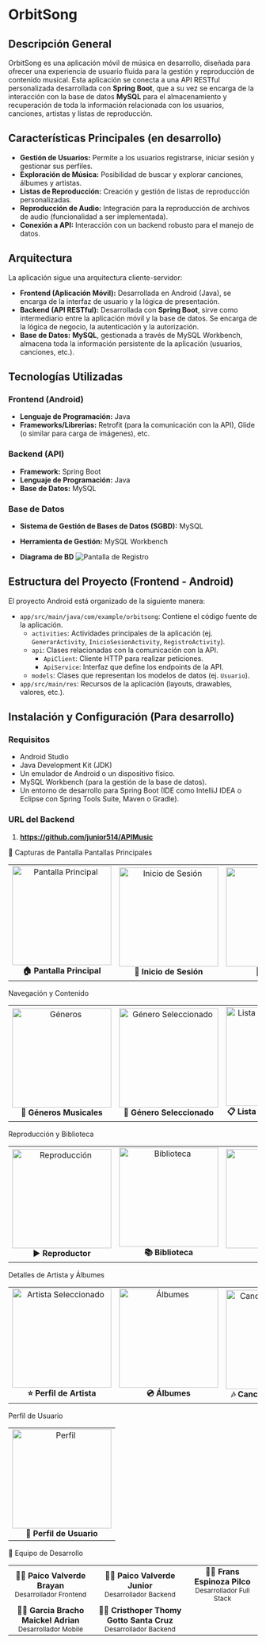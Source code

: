 # OrbitSong

## Descripción General

OrbitSong es una aplicación móvil de música en desarrollo, diseñada para ofrecer una experiencia de usuario fluida para la gestión y reproducción de contenido musical. Esta aplicación se conecta a una API RESTful personalizada desarrollada con **Spring Boot**, que a su vez se encarga de la interacción con la base de datos **MySQL** para el almacenamiento y recuperación de toda la información relacionada con los usuarios, canciones, artistas y listas de reproducción.

## Características Principales (en desarrollo)

* **Gestión de Usuarios:** Permite a los usuarios registrarse, iniciar sesión y gestionar sus perfiles.
* **Exploración de Música:** Posibilidad de buscar y explorar canciones, álbumes y artistas.
* **Listas de Reproducción:** Creación y gestión de listas de reproducción personalizadas.
* **Reproducción de Audio:** Integración para la reproducción de archivos de audio (funcionalidad a ser implementada).
* **Conexión a API:** Interacción con un backend robusto para el manejo de datos.

## Arquitectura

La aplicación sigue una arquitectura cliente-servidor:

* **Frontend (Aplicación Móvil):** Desarrollada en Android (Java), se encarga de la interfaz de usuario y la lógica de presentación.
* **Backend (API RESTful):** Desarrollada con **Spring Boot**, sirve como intermediario entre la aplicación móvil y la base de datos. Se encarga de la lógica de negocio, la autenticación y la autorización.
* **Base de Datos:** **MySQL**, gestionada a través de MySQL Workbench, almacena toda la información persistente de la aplicación (usuarios, canciones, etc.).

## Tecnologías Utilizadas

### Frontend (Android)
* **Lenguaje de Programación:** Java
* **Frameworks/Librerías:** Retrofit (para la comunicación con la API), Glide (o similar para carga de imágenes), etc.

### Backend (API)
* **Framework:** Spring Boot
* **Lenguaje de Programación:** Java
* **Base de Datos:** MySQL

### Base de Datos
* **Sistema de Gestión de Bases de Datos (SGBD):** MySQL
* **Herramienta de Gestión:** MySQL Workbench

* **Diagrama de BD**
    ![Pantalla de Registro](https://i.postimg.cc/NMYRYd6g/bd.jpg)

## Estructura del Proyecto (Frontend - Android)

El proyecto Android está organizado de la siguiente manera:

* `app/src/main/java/com/example/orbitsong`: Contiene el código fuente de la aplicación.
    * `activities`: Actividades principales de la aplicación (ej. `GenerarActivity`, `InicioSesionActivity`, `RegistroActivity`).
    * `api`: Clases relacionadas con la comunicación con la API.
        * `ApiClient`: Cliente HTTP para realizar peticiones.
        * `ApiService`: Interfaz que define los endpoints de la API.
    * `models`: Clases que representan los modelos de datos (ej. `Usuario`).
* `app/src/main/res`: Recursos de la aplicación (layouts, drawables, valores, etc.).

## Instalación y Configuración (Para desarrollo)

### Requisitos
* Android Studio
* Java Development Kit (JDK)
* Un emulador de Android o un dispositivo físico.
* MySQL Workbench (para la gestión de la base de datos).
* Un entorno de desarrollo para Spring Boot (IDE como IntelliJ IDEA o Eclipse con Spring Tools Suite, Maven o Gradle).

### URL del Backend
1.  **https://github.com/junior514/APIMusic**

📸 Capturas de Pantalla
Pantallas Principales
<div align="center">
  <table>
    <tr>
      <td align="center">
        <img src="https://i.postimg.cc/cCkx9Jxp/Inicio.png" width="200px" alt="Pantalla Principal"/>
        <br><b>🏠 Pantalla Principal</b>
      </td>
      <td align="center">
        <img src="https://i.postimg.cc/fyRWfdN7/Iniciar-Sesion.png" width="200px" alt="Inicio de Sesión"/>
        <br><b>🔐 Inicio de Sesión</b>
      </td>
      <td align="center">
        <img src="https://i.postimg.cc/66Mp5MrM/Registro.png" width="200px" alt="Registro"/>
        <br><b>📝 Registro</b>
      </td>
    </tr>
  </table>
</div>
Navegación y Contenido
<div align="center">
  <table>
    <tr>
      <td align="center">
        <img src="https://i.postimg.cc/Y0d9533y/Artboard-4.png" width="200px" alt="Géneros"/>
        <br><b>🎵 Géneros Musicales</b>
      </td>
      <td align="center">
        <img src="https://i.postimg.cc/hPGh9k4F/Artboard-5.png" width="200px" alt="Género Seleccionado"/>
        <br><b>🎯 Género Seleccionado</b>
      </td>
      <td align="center">
        <img src="https://i.postimg.cc/kGJGYZxb/Artboard-6.png" width="200px" alt="Lista de Reproducción"/>
        <br><b>📋 Lista de Reproducción</b>
      </td>
    </tr>
  </table>
</div>
Reproducción y Biblioteca
<div align="center">
  <table>
    <tr>
      <td align="center">
        <img src="https://i.postimg.cc/TYH1QthK/Artboard-7.png" width="200px" alt="Reproducción"/>
        <br><b>▶️ Reproductor</b>
      </td>
      <td align="center">
        <img src="https://i.postimg.cc/59g6Q4Vq/Artboard-8.png" width="200px" alt="Biblioteca"/>
        <br><b>📚 Biblioteca</b>
      </td>
      <td align="center">
        <img src="https://i.postimg.cc/Dw9Z3mrF/Artboard-9.png" width="200px" alt="Artistas"/>
        <br><b>🎤 Artistas</b>
      </td>
    </tr>
  </table>
</div>
Detalles de Artista y Álbumes
<div align="center">
  <table>
    <tr>
      <td align="center">
        <img src="https://i.postimg.cc/R0w0S9dt/Artboard-10.png" width="200px" alt="Artista Seleccionado"/>
        <br><b>⭐ Perfil de Artista</b>
      </td>
      <td align="center">
        <img src="https://i.postimg.cc/x1JCZLbt/Artboard-11.png" width="200px" alt="Álbumes"/>
        <br><b>💿 Álbumes</b>
      </td>
      <td align="center">
        <img src="https://i.postimg.cc/Ssqxj51v/Artboard-12.png" width="200px" alt="Canciones del Álbum"/>
        <br><b>🎶 Canciones del Álbum</b>
      </td>
    </tr>
  </table>
</div>
Perfil de Usuario
<div align="center">
  <table>
    <tr>
      <td align="center">
        <img src="https://i.postimg.cc/C1NL8NWL/Artboard-13.png" width="200px" alt="Perfil"/>
        <br><b>👤 Perfil de Usuario</b>
      </td>
    </tr>
  </table>
</div>
👥 Equipo de Desarrollo
<div align="center">
  <table>
    <tr>
      <td align="center">
        <b>🧑‍💻 Paico Valverde Brayan</b><br>
        <sub>Desarrollador Frontend</sub>
      </td>
      <td align="center">
        <b>🧑‍💻 Paico Valverde Junior</b><br>
        <sub>Desarrollador Backend</sub>
      </td>
      <td align="center">
        <b>🧑‍💻 Frans Espinoza Pilco</b><br>
        <sub>Desarrollador Full Stack</sub>
      </td>
    </tr>
    <tr>
      <td align="center">
        <b>🧑‍💻 Garcia Bracho Maickel Adrian</b><br>
        <sub>Desarrollador Mobile</sub>
      </td>
      <td align="center">
        <b>🧑‍💻 Cristhoper Thomy Gotto Santa Cruz</b><br>
        <sub>Desarrollador Backend</sub>
      </td>
    </tr>
  </table>
</div>
